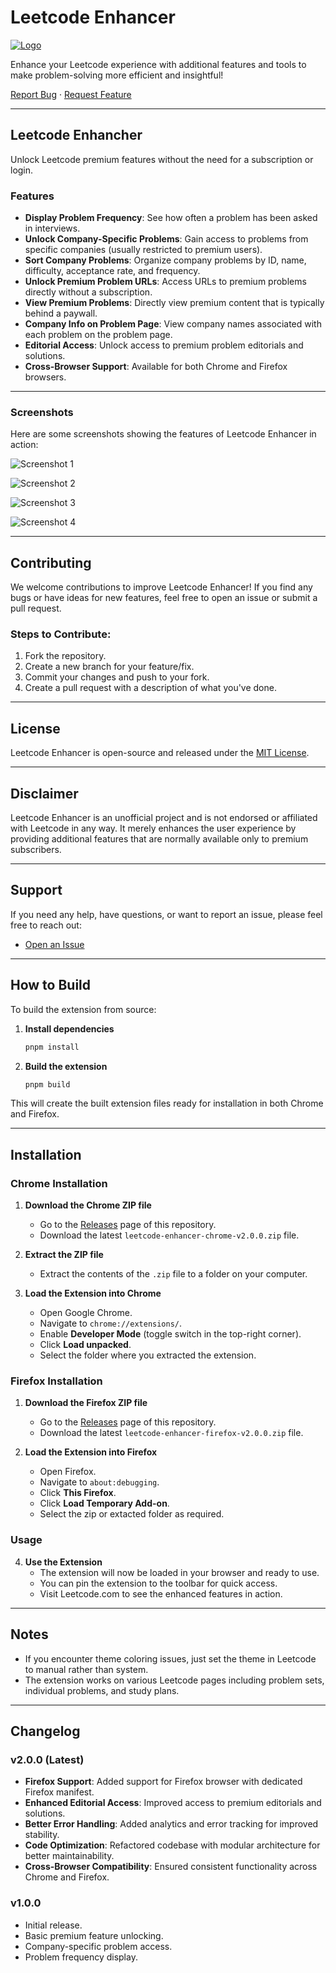 # Leetcode Enhancer

[![Logo](https://github.com/Satyam709/LeetcodeEnhancer/blob/main/assets/logo.png?raw=true)](https://github.com/Satyam709/LeetcodeEnhancer)

Enhance your Leetcode experience with additional features and tools to make problem-solving more efficient and insightful!

[Report Bug](https://github.com/Satyam709/LeetcodeEnhancer/issues) · [Request Feature](https://github.com/Satyam709/LeetcodeEnhancer/issues)

---

## Leetcode Enhancher

Unlock Leetcode premium features without the need for a subscription or login.

### Features

- **Display Problem Frequency**: See how often a problem has been asked in interviews.
- **Unlock Company-Specific Problems**: Gain access to problems from specific companies (usually restricted to premium users).
- **Sort Company Problems**: Organize company problems by ID, name, difficulty, acceptance rate, and frequency.
- **Unlock Premium Problem URLs**: Access URLs to premium problems directly without a subscription.
- **View Premium Problems**: Directly view premium content that is typically behind a paywall.
- **Company Info on Problem Page**: View company names associated with each problem on the problem page.
- **Editorial Access**: Unlock access to premium problem editorials and solutions.
- **Cross-Browser Support**: Available for both Chrome and Firefox browsers.

---

### Screenshots

Here are some screenshots showing the features of Leetcode Enhancer in action:

![Screenshot 1](./screenshots/Capure.png)

![Screenshot 2](./screenshots/Capture4.png)

![Screenshot 3](./screenshots/Capure2.png)

![Screenshot 4](./screenshots/Capure3.png)

---

## Contributing

We welcome contributions to improve Leetcode Enhancer! If you find any bugs or have ideas for new features, feel free to open an issue or submit a pull request.

### Steps to Contribute:

1. Fork the repository.
2. Create a new branch for your feature/fix.
3. Commit your changes and push to your fork.
4. Create a pull request with a description of what you've done.

---

## License

Leetcode Enhancer is open-source and released under the [MIT License](https://opensource.org/licenses/MIT).

---

## Disclaimer

Leetcode Enhancer is an unofficial project and is not endorsed or affiliated with Leetcode in any way. It merely enhances the user experience by providing additional features that are normally available only to premium subscribers.

---

## Support

If you need any help, have questions, or want to report an issue, please feel free to reach out:

- [Open an Issue](https://github.com/Satyam709/LeetcodeEnhancer/issues)

---

## How to Build

To build the extension from source:

1. **Install dependencies**
   ```bash
   pnpm install
   ```

2. **Build the extension**
   ```bash
   pnpm build
   ```

This will create the built extension files ready for installation in both Chrome and Firefox.

---

## Installation

### Chrome Installation

1. **Download the Chrome ZIP file**
   - Go to the [Releases](https://github.com/Satyam709/LeetcodeEnhancer/releases) page of this repository.
   - Download the latest `leetcode-enhancer-chrome-v2.0.0.zip` file.

2. **Extract the ZIP file**
   - Extract the contents of the `.zip` file to a folder on your computer.

3. **Load the Extension into Chrome**
   - Open Google Chrome.
   - Navigate to `chrome://extensions/`.
   - Enable **Developer Mode** (toggle switch in the top-right corner).
   - Click **Load unpacked**.
   - Select the folder where you extracted the extension.

### Firefox Installation

1. **Download the Firefox ZIP file**
   - Go to the [Releases](https://github.com/Satyam709/LeetcodeEnhancer/releases) page of this repository.
   - Download the latest `leetcode-enhancer-firefox-v2.0.0.zip` file.

2. **Load the Extension into Firefox**
   - Open Firefox.
   - Navigate to `about:debugging`.
   - Click **This Firefox**.
   - Click **Load Temporary Add-on**.
   - Select the zip or extacted folder as required.

### Usage

4. **Use the Extension**
   - The extension will now be loaded in your browser and ready to use.
   - You can pin the extension to the toolbar for quick access.
   - Visit Leetcode.com to see the enhanced features in action.

---

## Notes

- If you encounter theme coloring issues, just set the theme in Leetcode to manual rather than system.
- The extension works on various Leetcode pages including problem sets, individual problems, and study plans.

---

## Changelog

### v2.0.0 (Latest)

- **Firefox Support**: Added support for Firefox browser with dedicated Firefox manifest.
- **Enhanced Editorial Access**: Improved access to premium editorials and solutions.
- **Better Error Handling**: Added analytics and error tracking for improved stability.
- **Code Optimization**: Refactored codebase with modular architecture for better maintainability.
- **Cross-Browser Compatibility**: Ensured consistent functionality across Chrome and Firefox.

### v1.0.0

- Initial release.
- Basic premium feature unlocking.
- Company-specific problem access.
- Problem frequency display.
